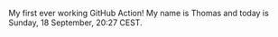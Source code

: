 My first ever working GitHub Action!
My name is Thomas and today is Sunday, 18 September, 20:27 CEST. 
